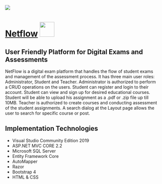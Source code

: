 <div>
    <img src="https://mihailtanev.blob.core.windows.net/netflow/netflow.PNG?sp=r&st=2019-07-12T14:39:42Z&se=2019-07-12T22:39:42Z&spr=https&sv=2018-03-28&sig=3LvRIDmKP4Qki0TVnLDglYHP2fA%2BK9Eh7%2FqvT80RHu4%3D&sr=b" />
</div>	


# [Netflow](https://netflow-core.azurewebsites.net/)  <img src="https://mihailtanev.blob.core.windows.net/netflow/2019-01-25_23-33-061.jpg?sp=r&st=2019-07-13T16:48:36Z&se=2019-07-14T00:48:36Z&spr=https&sv=2018-03-28&sig=L1H6eBdjTh6B44gIs2osG2PD1k0%2FLSYJ%2F5URYtlM2sM%3D&sr=b" width="48px" height="48px" />

## User Friendly Platform for Digital Exams and Assessments
NetFlow is a digital exam platform that handles the flow of student exams and management of the assessment process.
It has three main user roles: Administrator, Student and Teacher. Administrator is authorized to perform a CRUD operations on the users. 
Student can register and login to their account. Student can view and sign up for desired educational courses. Student will be able
to upload his assignment as a .pdf or .zip file up till 10MB. Teacher is authorized to create courses and conducting assessment of
the student assignments. A search dialog at the Layout page allows the user to search for specific course or post.

## Implementation Technologies

-  Visual Studio Community Edition 2019
-  ASP.NET MVC CORE 2.2
-  Microsoft SQL Server
-  Entity Framework Core
-  AutoMapper
-  Razor
-  Bootstrap 4
-  HTML & CSS
